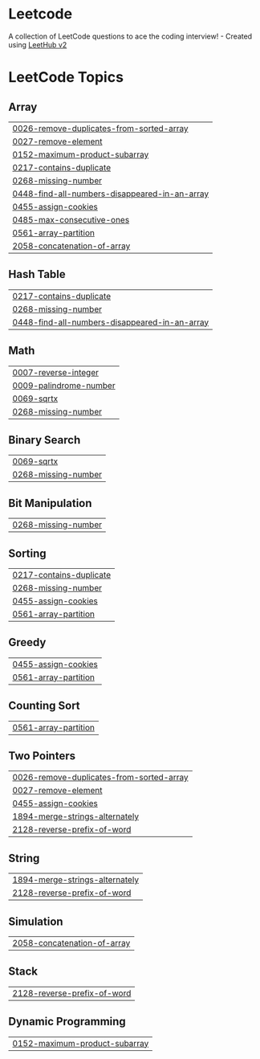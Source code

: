 # Leetcode
A collection of LeetCode questions to ace the coding interview! - Created using [LeetHub v2](https://github.com/arunbhardwaj/LeetHub-2.0)

<!---LeetCode Topics Start-->
# LeetCode Topics
## Array
|  |
| ------- |
| [0026-remove-duplicates-from-sorted-array](https://github.com/unknown007-vic/Leetcode/tree/master/0026-remove-duplicates-from-sorted-array) |
| [0027-remove-element](https://github.com/unknown007-vic/Leetcode/tree/master/0027-remove-element) |
| [0152-maximum-product-subarray](https://github.com/unknown007-vic/Leetcode/tree/master/0152-maximum-product-subarray) |
| [0217-contains-duplicate](https://github.com/unknown007-vic/Leetcode/tree/master/0217-contains-duplicate) |
| [0268-missing-number](https://github.com/unknown007-vic/Leetcode/tree/master/0268-missing-number) |
| [0448-find-all-numbers-disappeared-in-an-array](https://github.com/unknown007-vic/Leetcode/tree/master/0448-find-all-numbers-disappeared-in-an-array) |
| [0455-assign-cookies](https://github.com/unknown007-vic/Leetcode/tree/master/0455-assign-cookies) |
| [0485-max-consecutive-ones](https://github.com/unknown007-vic/Leetcode/tree/master/0485-max-consecutive-ones) |
| [0561-array-partition](https://github.com/unknown007-vic/Leetcode/tree/master/0561-array-partition) |
| [2058-concatenation-of-array](https://github.com/unknown007-vic/Leetcode/tree/master/2058-concatenation-of-array) |
## Hash Table
|  |
| ------- |
| [0217-contains-duplicate](https://github.com/unknown007-vic/Leetcode/tree/master/0217-contains-duplicate) |
| [0268-missing-number](https://github.com/unknown007-vic/Leetcode/tree/master/0268-missing-number) |
| [0448-find-all-numbers-disappeared-in-an-array](https://github.com/unknown007-vic/Leetcode/tree/master/0448-find-all-numbers-disappeared-in-an-array) |
## Math
|  |
| ------- |
| [0007-reverse-integer](https://github.com/unknown007-vic/Leetcode/tree/master/0007-reverse-integer) |
| [0009-palindrome-number](https://github.com/unknown007-vic/Leetcode/tree/master/0009-palindrome-number) |
| [0069-sqrtx](https://github.com/unknown007-vic/Leetcode/tree/master/0069-sqrtx) |
| [0268-missing-number](https://github.com/unknown007-vic/Leetcode/tree/master/0268-missing-number) |
## Binary Search
|  |
| ------- |
| [0069-sqrtx](https://github.com/unknown007-vic/Leetcode/tree/master/0069-sqrtx) |
| [0268-missing-number](https://github.com/unknown007-vic/Leetcode/tree/master/0268-missing-number) |
## Bit Manipulation
|  |
| ------- |
| [0268-missing-number](https://github.com/unknown007-vic/Leetcode/tree/master/0268-missing-number) |
## Sorting
|  |
| ------- |
| [0217-contains-duplicate](https://github.com/unknown007-vic/Leetcode/tree/master/0217-contains-duplicate) |
| [0268-missing-number](https://github.com/unknown007-vic/Leetcode/tree/master/0268-missing-number) |
| [0455-assign-cookies](https://github.com/unknown007-vic/Leetcode/tree/master/0455-assign-cookies) |
| [0561-array-partition](https://github.com/unknown007-vic/Leetcode/tree/master/0561-array-partition) |
## Greedy
|  |
| ------- |
| [0455-assign-cookies](https://github.com/unknown007-vic/Leetcode/tree/master/0455-assign-cookies) |
| [0561-array-partition](https://github.com/unknown007-vic/Leetcode/tree/master/0561-array-partition) |
## Counting Sort
|  |
| ------- |
| [0561-array-partition](https://github.com/unknown007-vic/Leetcode/tree/master/0561-array-partition) |
## Two Pointers
|  |
| ------- |
| [0026-remove-duplicates-from-sorted-array](https://github.com/unknown007-vic/Leetcode/tree/master/0026-remove-duplicates-from-sorted-array) |
| [0027-remove-element](https://github.com/unknown007-vic/Leetcode/tree/master/0027-remove-element) |
| [0455-assign-cookies](https://github.com/unknown007-vic/Leetcode/tree/master/0455-assign-cookies) |
| [1894-merge-strings-alternately](https://github.com/unknown007-vic/Leetcode/tree/master/1894-merge-strings-alternately) |
| [2128-reverse-prefix-of-word](https://github.com/unknown007-vic/Leetcode/tree/master/2128-reverse-prefix-of-word) |
## String
|  |
| ------- |
| [1894-merge-strings-alternately](https://github.com/unknown007-vic/Leetcode/tree/master/1894-merge-strings-alternately) |
| [2128-reverse-prefix-of-word](https://github.com/unknown007-vic/Leetcode/tree/master/2128-reverse-prefix-of-word) |
## Simulation
|  |
| ------- |
| [2058-concatenation-of-array](https://github.com/unknown007-vic/Leetcode/tree/master/2058-concatenation-of-array) |
## Stack
|  |
| ------- |
| [2128-reverse-prefix-of-word](https://github.com/unknown007-vic/Leetcode/tree/master/2128-reverse-prefix-of-word) |
## Dynamic Programming
|  |
| ------- |
| [0152-maximum-product-subarray](https://github.com/unknown007-vic/Leetcode/tree/master/0152-maximum-product-subarray) |
<!---LeetCode Topics End-->